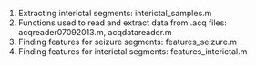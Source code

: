 1. Extracting interictal segments: interictal_samples.m
2. Functions used to read and extract data from .acq files: acqreader07092013.m, acqdatareader.m
3. Finding features for seizure segments: features_seizure.m
4. Finding features for interictal segments: features_interictal.m 
